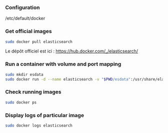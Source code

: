 ### Configuration
/etc/default/docker

### Get official images
```bash
sudo docker pull elasticsearch
```
Le dépôt officiel est ici : https://hub.docker.com/_/elasticsearch/

### Run a container with volume and port mapping
```bash
sudo mkdir esdata
sudo docker run -d --name elasticsearch -v "$PWD/esdata":/usr/share/elasticsearch/data -p 9200:9200 elasticsearch
```
### Check running images
```bash
sudo docker ps
```
### Display logs of particular image
```bash
sudo docker logs elasticsearch
```
